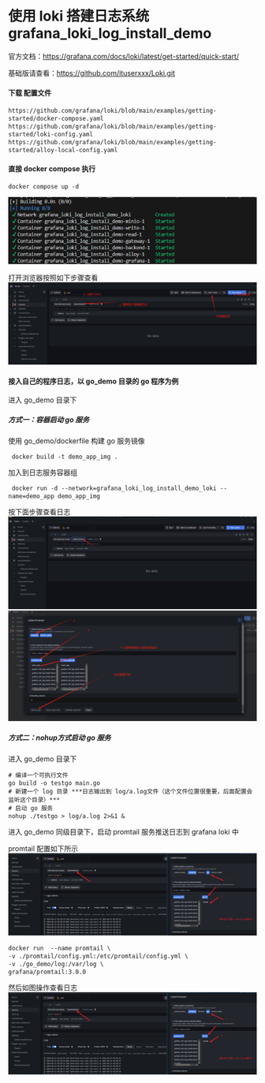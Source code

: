 # 使用 loki 搭建日志系统 grafana_loki_log_install_demo

官方文档：https://grafana.com/docs/loki/latest/get-started/quick-start/

基础版请查看：https://github.com/ituserxxx/Loki.git

#### 下载 配置文件
```
https://github.com/grafana/loki/blob/main/examples/getting-started/docker-compose.yaml
https://github.com/grafana/loki/blob/main/examples/getting-started/loki-config.yaml
https://github.com/grafana/loki/blob/main/examples/getting-started/alloy-local-config.yaml

```
#### 直接 docker compose 执行

```
docker compose up -d
```
![Alt text](image.png)

打开浏览器按照如下步骤查看
![Alt text](sm1.jpg)


#### 接入自己的程序日志，以 go_demo 目录的 go 程序为例

进入 go_demo 目录下

##### 方式一：容器启动 go 服务

使用 go_demo/dockerfile 构建 go 服务镜像
```
 docker build -t demo_app_img .

```
加入到日志服务容器组
```
 docker run -d --network=grafana_loki_log_install_demo_loki --name=demo_app demo_app_img
```
按下面步骤查看日志
![Alt text](sm2.jpg)
![Alt text](sm3.jpg)

##### 方式二：nohup方式启动 go 服务

进入 go_demo 目录下

```
# 编译一个可执行文件
go build -o testgo main.go
# 新建一个 log 目录 ***日志输出到 log/a.log文件（这个文件位置很重要，后面配置会监听这个目录）***
# 启动 go 服务
nohup ./testgo > log/a.log 2>&1 &
```

进入 go_demo 同级目录下，启动 promtail 服务推送日志到 grafana loki 中

promtail 配置如下所示
![Alt text](sm4.jpg)
```
docker run  --name promtail \
-v ./promtail/config.yml:/etc/promtail/config.yml \
-v ./go_demo/log:/var/log \
grafana/promtail:3.0.0
```

然后如图操作查看日志
![Alt text](sm4.jpg)

